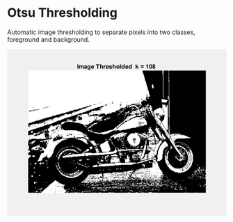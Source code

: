 # Otsu Thresholding
Automatic image thresholding to separate pixels into two classes, foreground and background.



![plot](https://github.com/SaraFattouh/Otsu-Thresholding/blob/main/Motor.png)
